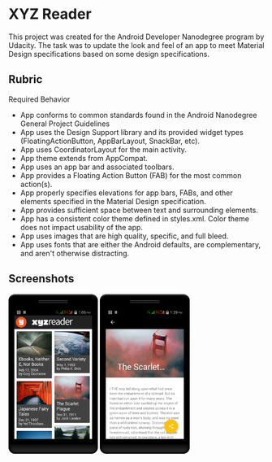 # XYZ Reader 

This project was created for the Android Developer Nanodegree program by Udacity. The task was to update the look and feel of an app to meet Material Design specifications based on some design specifications.

## Rubric

Required Behavior

* App conforms to common standards found in the Android Nanodegree General Project Guidelines
* App uses the Design Support library and its provided widget types (FloatingActionButton, AppBarLayout, SnackBar, etc).
* App uses CoordinatorLayout for the main activity.
* App theme extends from AppCompat.
* App uses an app bar and associated toolbars.
* App provides a Floating Action Button (FAB) for the most common action(s).
* App properly specifies elevations for app bars, FABs, and other elements specified in the Material Design specification.
* App provides sufficient space between text and surrounding elements.
* App has a consistent color theme defined in styles.xml. Color theme does not impact usability of the app.
* App uses images that are high quality, specific, and full bleed.
* App uses fonts that are either the Android defaults, are complementary, and aren't otherwise distracting.

## Screenshots

<img src="https://raw.githubusercontent.com/vikasdesale/XYZ-Reader-App/master/screenshots/1.png" width="35%"></img>
<img src="https://raw.githubusercontent.com/vikasdesale/XYZ-Reader-App/master/screenshots/2.png" width="35%"></img>
